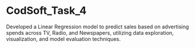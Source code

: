 # CodSoft_Task_4
Developed a Linear Regression model to predict sales based on advertising spends across TV, Radio, and Newspapers, utilizing data exploration, visualization, and model evaluation techniques.
